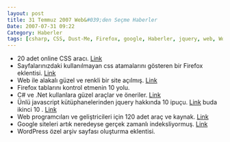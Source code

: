 ```yaml
---
layout: post
title: 31 Temmuz 2007 Web&#039;den Seçme Haberler
Date: 2007-07-31 09:22
Category: Haberler
tags: [csharp, CSS, Dust-Me, Firefox, google, Haberler, jquery, web, WordPress]
---
```


-   20 adet online CSS aracı. [Link][]
-   Sayfalarınızdaki kullanılmayan css atamalarını gösteren bir Firefox
    eklentisi. [Link][1]
-   Web ile alakalı güzel ve renkli bir site açılmış. [Link][2]
-   Firefox tablarını kontrol etmenin 10 yolu.
-   C# ve .Net kullanlara güzel araçlar ve öneriler. [Link][4]
-   Ünlü javascript kütüphanelerinden jquery hakkında 10 ipuçu.
    [Link][5] buda ikinci 10 . [Link][6]
-   Web programcıları ve geliştricileri için 120 adet araç ve kaynak.
    [Link][7]
-   Google siteleri artık neredeyse gerçek zamanlı indeksliyormuş.
    [Link][8]
-   WordPress özel arşiv sayfası oluşturma eklentisi.


  [Link]: http://cssjuice.com/20-popular-css-online-tools/
    "CSS Araçları"
  [1]: http://www.sitepoint.com/dustmeselectors/ "Dust-Me"
  [2]: http://www.webdesignerwall.com/ "web designer wall"
  [4]: http://blog.lowesoftware.com/software-development/a-developers-toolkit-for-c-and-net
    "c# ve .Net"
  [5]: http://www.phpfour.com/blog/2007/06/30/jquery-essentials/
    "jquery"
  [6]: http://www.phpfour.com/blog/2007/07/28/jquery-essentials-round-2/
    "jQuery"
  [7]: http://mashable.com/2007/07/28/web-development/ "web"
  [8]: http://googlesystem.blogspot.com/2007/07/google-indexing-many-web-pages-in-real.html
    "Google"